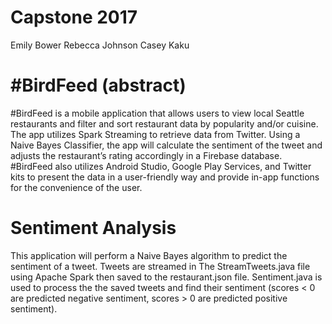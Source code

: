 # Capstone 2017

Emily Bower
Rebecca Johnson
Casey Kaku

# #BirdFeed (abstract)

#BirdFeed is a mobile application that allows users to view local Seattle restaurants and filter and sort restaurant data by popularity and/or cuisine. The app utilizes Spark Streaming to retrieve data from Twitter. Using a Naive Bayes Classifier, the app will calculate the sentiment of the tweet and adjusts the restaurant’s rating accordingly in a Firebase database. #BirdFeed also utilizes Android Studio, Google Play Services, and Twitter kits to present the data in a user-friendly way and provide in-app functions for the convenience of the user.

# Sentiment Analysis

This application will perform a Naive Bayes algorithm to predict the sentiment of a tweet.
Tweets are streamed in The StreamTweets.java file using Apache Spark then saved to the restaurant.json file.
Sentiment.java is used to process the the saved tweets and find their sentiment (scores < 0 are predicted negative sentiment, scores > 0 are predicted positive sentiment).
